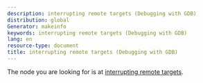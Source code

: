 ```yaml
---
description: interrupting remote targets (Debugging with GDB)
distribution: global
Generator: makeinfo
keywords: interrupting remote targets (Debugging with GDB)
lang: en
resource-type: document
title: interrupting remote targets (Debugging with GDB)
---
```

The node you are looking for is at [interrupting remote targets](Interrupts.html#interrupting-remote-targets).
